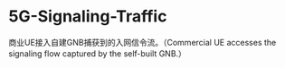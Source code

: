 # 5G-Signaling-Traffic
商业UE接入自建GNB捕获到的入网信令流。（Commercial UE accesses the signaling flow captured by the self-built GNB.）
